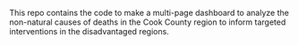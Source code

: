 This repo contains the code to make a multi-page dashboard to analyze the non-natural causes of deaths in the Cook County region to inform targeted interventions in the disadvantaged regions. 
